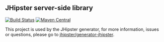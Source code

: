 JHipster server-side library
----------------------------

[![Build Status][travis-image]][travis-url] [![Maven Central](https://maven-badges.herokuapp.com/maven-central/io.github.jhipster/jhipster/badge.svg)](https://maven-badges.herokuapp.com/maven-central/io.github.jhipster/jhipster)

This project is used by the JHipster generator, for more information, issues or questions, please go to [jhipster/generator-jhipster](https://github.com/jhipster/generator-jhipster).

[travis-image]: https://travis-ci.org/jhipster/jhipster.svg?branch=master
[travis-url]: https://travis-ci.org/jhipster/jhipster
